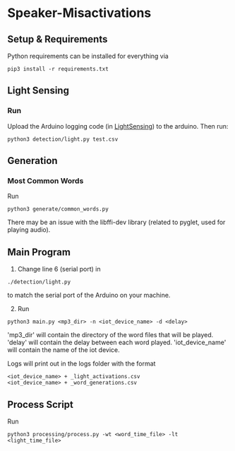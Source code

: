 # Speaker-Misactivations
## Setup & Requirements
Python requirements can be installed for everything via
```shell
pip3 install -r requirements.txt
```
## Light Sensing
### Run
Upload the Arduino logging code (in [LightSensing](LightSensing)) to the arduino. Then run:
```shell
python3 detection/light.py test.csv
```

## Generation
### Most Common Words
Run 
```shell
python3 generate/common_words.py 
```

There may be an issue with the libffi-dev library (related to pyglet, used for playing audio).

## Main Program
1. Change line 6 (serial port) in
```shell
./detection/light.py
```
to match the serial port of the Arduino on your machine. 

2. Run
```shell
python3 main.py <mp3_dir> -n <iot_device_name> -d <delay>
```

'mp3_dir' will contain the directory of the word files that will be played. 'delay' will contain the delay between each word played. 'iot_device_name' will contain the name of the iot device.

Logs will print out in the logs folder with the format
```shell
<iot_device_name> + _light_activations.csv
<iot_device_name> + _word_generations.csv
```

## Process Script
Run 
```shell
python3 processing/process.py -wt <word_time_file> -lt <light_time_file>
```
